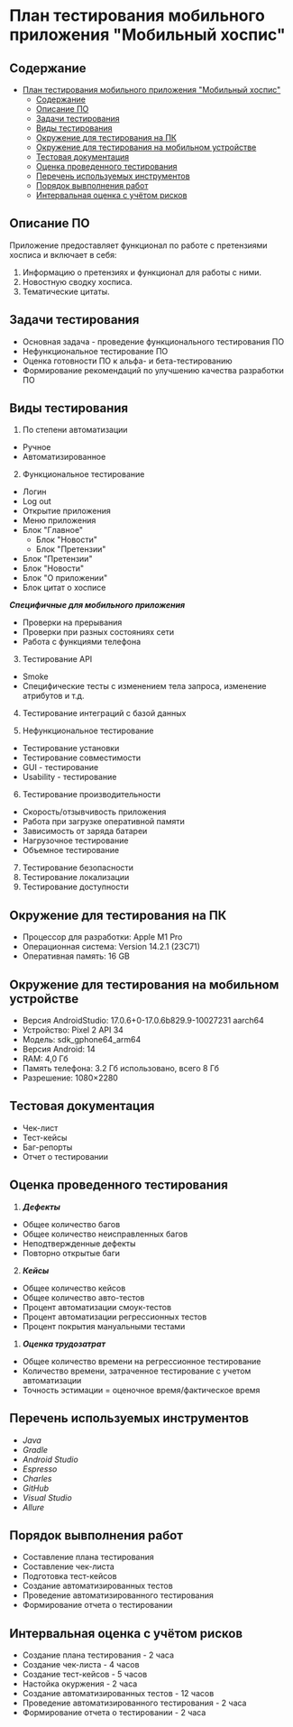 # План тестирования мобильного приложения "Мобильный хоспис"

## Содержание

- [План тестирования мобильного приложения "Мобильный хоспис"](#план-тестирования-мобильного-приложения-мобильный-хоспис)
  - [Содержание](#содержание)
  - [Описание ПО](#описание-по)
  - [Задачи тестирования](#задачи-тестирования)
  - [Виды тестирования](#виды-тестирования)
  - [Окружение для тестирования на ПК](#окружение-для-тестирования-на-пк)
  - [Окружение для тестирования на мобильном устройстве](#окружение-для-тестирования-на-мобильном-устройстве)
  - [Тестовая документация](#тестовая-документация)
  - [Оценка проведенного тестирования](#оценка-проведенного-тестирования)
  - [Перечень используемых инструментов](#перечень-используемых-инструментов)
  - [Порядок вывполнения работ](#порядок-вывполнения-работ)
  - [Интервальная оценка с учётом рисков](#интервальная-оценка-с-учётом-рисков)

## Описание ПО

Приложение предоставляет функционал по работе с претензиями хосписа и включает в себя:

1. Информацию о претензиях и функционал для работы с ними.
2. Новостную сводку хосписа.
3. Тематические цитаты.

## Задачи тестирования

- Основная задача - проведение функционального тестирования ПО
- Нефункциональное тестирование ПО
- Оценка готовности ПО к альфа- и бета-тестированию
- Формирование рекомендаций по улучшению качества разработки ПО

## Виды тестирования

1. По степени автоматизации

* Ручное
* Автоматизированное

2. Функциональное тестирование 

* Логин
* Log out
* Открытие приложения
* Меню приложения
* Блок "Главное"
  * Блок "Новости"
  * Блок "Претензии"
* Блок "Претензии"
* Блок "Новости"
* Блок "О приложении"
* Блок цитат о хосписе

***Специфичные для мобильного приложения***

* Проверки на прерывания
* Проверки при разных состояниях сети
* Работа с функциями телефона 

3. Тестирование API 

* Smoke
* Специфические тесты с изменением тела запроса, изменение атрибутов и т.д.

4. Тестирование интеграций с базой данных 

5. Нефункциональное тестирование

* Тестирование установки
* Тестирование совместимости 
* GUI - тестирование 
* Usability - тестирование 

6. Тестирование производительности

* Скорость/отзывчивость приложения
* Работа при загрузке оперативной памяти 
* Зависимость от заряда батареи
* Нагрузочное тестирование 
* Объемное тестирование 

7. Тестирование безопасности 
8. Тестирование локализации 
9. Тестирование доступности 


## Окружение для тестирования на ПК

* Процессор для разработки: Apple M1 Pro
* Операционная система: Version 14.2.1 (23C71)
* Оперативная память: 16 GB

## Окружение для тестирования на мобильном устройстве

* Версия AndroidStudio: 17.0.6+0-17.0.6b829.9-10027231 aarch64
* Устройство: Pixel 2 API 34
* Модель: sdk_gphone64_arm64
* Версия Android: 14
* RAM: 4,0 Гб
* Память телефона: 3.2 Гб использовано, всего 8 Гб
* Разрешение: 1080×2280

## Тестовая документация 

* Чек-лист 
* Тест-кейсы 
* Баг-репорты 
* Отчет о тестировании

## Оценка проведенного тестирования

1. ***Дефекты***

* Общее количество багов
* Общее количество неисправленных багов 
* Неподтвержденные дефекты
* Повторно открытые баги

2. ***Кейсы***

* Общее количество кейсов
* Общее количество авто-тестов
* Процент автоматизации смоук-тестов  
* Процент автоматизации регрессионных тестов
* Процент покрытия мануальными тестами

1. ***Оценка трудозатрат***

* Общее количество времени на регрессионное тестирование
* Количество времени, затраченное тестирование с учетом автоматизации
* Точность эстимации = оценочное время/фактическое время


## Перечень используемых инструментов 

- *Java* 
- *Gradle* 
- *Android Studio* 
- *Espresso* 
- *Charles* 
- *GitHub* 
- *Visual Studio* 
- *Allure* 


## Порядок вывполнения работ

- Составление плана тестирования
- Составление чек-листа 
- Подготовка тест-кейсов 
- Создание автоматизированных тестов 
- Проведение автоматизированного тестирования 
- Формирование отчета о тестировании 

## Интервальная оценка с учётом рисков

- Создание плана тестирования - 2 часа
- Создание чек-листа - 4 часов
- Создание тест-кейсов - 5 часов
- Настойка окуржения - 2 часа
- Создание автоматизированных тестов - 12 часов
- Проведение автоматизированного тестирования - 2 часа
- Формирование отчета о тестировании - 2 часа
